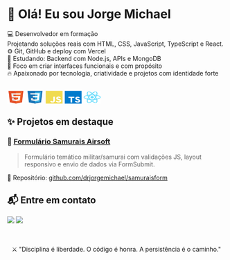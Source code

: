 <h1>👋 Olá! Eu sou Jorge Michael</h1>

<p>
  💻 Desenvolvedor em formação<br>
  Projetando soluções reais com HTML, CSS, JavaScript, TypeScript e React.<br>
  ⚙️ Git, GitHub e deploy com Vercel<br>
  🧪 Estudando: Backend com Node.js, APIs e MongoDB<br>
  🎯 Foco em criar interfaces funcionais e com propósito<br>
  🔥 Apaixonado por tecnologia, criatividade e projetos com identidade forte
</p>




<div style="display: inline_block"><br>
  <img align="center" alt="Jorge-HTML" height="30" width="40" src="https://raw.githubusercontent.com/devicons/devicon/master/icons/html5/html5-original.svg">
  <img align="center" alt="Jorge-CSS" height="30" width="40" src="https://raw.githubusercontent.com/devicons/devicon/master/icons/css3/css3-original.svg">
  <img align="center" alt="Jorge-Js" height="30" width="40" src="https://raw.githubusercontent.com/devicons/devicon/master/icons/javascript/javascript-plain.svg">
  <img align="center" alt="Jorge-Ts" height="30" width="40" src="https://raw.githubusercontent.com/devicons/devicon/master/icons/typescript/typescript-plain.svg">
  <img align="center" alt="Jorge-React" height="30" width="40" src="https://raw.githubusercontent.com/devicons/devicon/master/icons/react/react-original.svg">
  
  
## ✨ Projetos em destaque

### 🏹 [Formulário Samurais Airsoft](https://samuraisform.vercel.app)
> Formulário temático militar/samurai com validações JS, layout responsivo e envio de dados via FormSubmit.

🔗 Repositório: [github.com/drjorgemichael/samuraisform](https://github.com/drjorgemichael/samuraisform)



## 📬 Entre em contato 
<div> 
  <a href="https://instagram.com/drjorgemichael" target="_blank"><img src="https://img.shields.io/badge/-Instagram-%23E4405F?style=for-the-badge&logo=instagram&logoColor=white" target="_blank"></a>
  <a href="https://www.linkedin.com/in/drjorgemichael" target="_blank"><img src="https://img.shields.io/badge/-LinkedIn-%230077B5?style=for-the-badge&logo=linkedin&logoColor=white" target="_blank"></a> 
  
</div>

<p align="center"><br><br>
  ⚔️ "Disciplina é liberdade. O código é honra. A persistência é o caminho."
</p>
